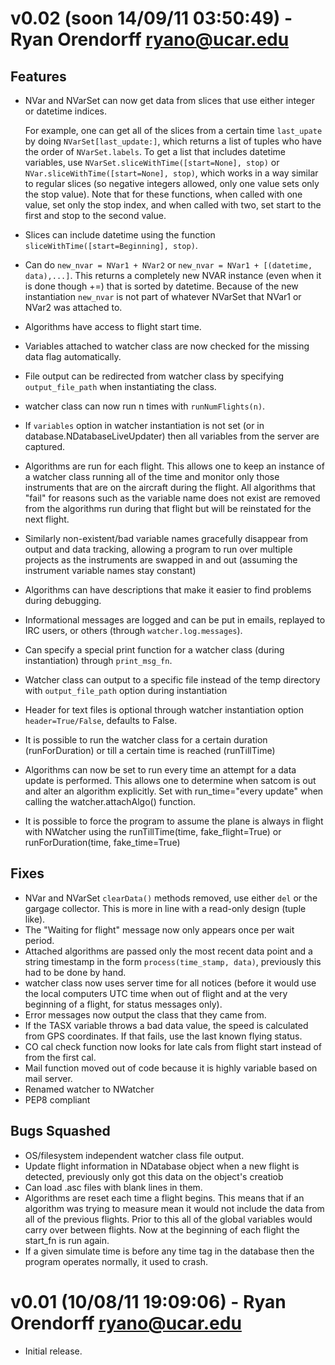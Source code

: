 v0.02 (soon 14/09/11 03:50:49) - Ryan Orendorff <ryano@ucar.edu>
==========================================

Features
--------
- NVar and NVarSet can now get data from slices that use either integer or
  datetime indices.

  For example, one can get all of the slices from a certain time `last_upate`
  by doing `NVarSet[last_update:]`, which returns a list of tuples who have the
  order of `NVarSet.labels`. To get a list that includes datetime variables,
  use `NVarSet.sliceWithTime([start=None], stop)` or
  `NVar.sliceWithTime([start=None], stop)`, which works in a way similar to
  regular slices (so negative integers allowed, only one value sets only the
  stop value). Note that for these functions, when called with one value, set
  only the stop index, and when called with two, set start to the first and
  stop to the second value.

- Slices can include datetime using the function `sliceWithTime([start=Beginning], stop)`.
- Can do `new_nvar = NVar1 + NVar2` or `new_nvar = NVar1 + [(datetime,
  data),...]`. This returns a completely new NVAR instance (even when it is
  done though +=) that is sorted by datetime. Because of the new instantiation
  `new_nvar` is not part of whatever NVarSet that NVar1 or NVar2 was attached
  to.
- Algorithms have access to flight start time.
- Variables attached to watcher class are now checked for the missing data flag
  automatically.
- File output can be redirected from watcher class by specifying
  `output_file_path` when instantiating the class.
- watcher class can now run n times with `runNumFlights(n)`.
- If `variables` option in watcher instantiation is not set (or in
  database.NDatabaseLiveUpdater) then all variables from the server are
  captured.
- Algorithms are run for each flight. This allows one to keep an instance of a
  watcher class running all of the time and monitor only those instruments that
  are on the aircraft during the flight. All algorithms that "fail" for reasons
  such as the variable name does not exist are removed from the algorithms run
  during that flight but will be reinstated for the next flight.
- Similarly non-existent/bad variable names gracefully disappear from output
  and data tracking, allowing a program to run over multiple projects as the
  instruments are swapped in and out (assuming the instrument variable names
  stay constant)
- Algorithms can have descriptions that make it easier to find problems during
  debugging.
- Informational messages are logged and can be put in emails, replayed to IRC
  users, or others (through `watcher.log.messages`).
- Can specify a special print function for a watcher class (during
  instantiation) through `print_msg_fn`.
- Watcher class can output to a specific file instead of the temp directory
  with `output_file_path` option during instantiation
- Header for text files is optional through watcher instantiation option
  `header=True/False`, defaults to False.
- It is possible to run the watcher class for a certain duration
  (runForDuration) or till a certain time is reached (runTillTime)
- Algorithms can now be set to run every time an attempt for a data update
  is performed. This allows one to determine when satcom is out and alter an
  algorithm explicitly. Set with run\_time="every update" when calling the
  watcher.attachAlgo() function.
- It is possible to force the program to assume the plane is always in
  flight with NWatcher using the runTillTime(time, fake\_flight=True) or
  runForDuration(time, fake\_time=True)


Fixes
-----
- NVar and NVarSet `clearData()` methods removed, use either `del` or the
  gargage collector. This is more in line with a read-only design (tuple like).
- The "Waiting for flight" message now only appears once per wait period.
- Attached algorithms are passed only the most recent data point and a string
  timestamp in the form `process(time_stamp, data)`, previously this had to be
  done by hand.
- watcher class now uses server time for all notices (before it would use the
  local computers UTC time when out of flight and at the very beginning of a
  flight, for status messages only).
- Error messages now output the class that they came from.
- If the TASX variable throws a bad data value, the speed is calculated from
  GPS coordinates. If that fails, use the last known flying status.
- CO cal check function now looks for late cals from flight start instead of
  from the first cal.
- Mail function moved out of code because it is highly variable based on mail
  server.
- Renamed watcher to NWatcher
- PEP8 compliant

Bugs Squashed
-------------
- OS/filesystem independent watcher class file output.
- Update flight information in NDatabase object when a new flight is detected,
  previously only got this data on the object's creatiob
- Can load .asc files with blank lines in them.
- Algorithms are reset each time a flight begins. This means that if an
  algorithm was trying to measure mean it would not include the data from all
  of the previous flights. Prior to this all of the global variables would
  carry over between flights. Now at the beginning of each flight the start\_fn
  is run again.
- If a given simulate time is before any time tag in the database then the
  program operates normally, it used to crash.


v0.01 (10/08/11 19:09:06) - Ryan Orendorff <ryano@ucar.edu>
===========================================================
- Initial release.
